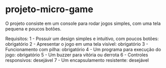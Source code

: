 # projeto-micro-game

O projeto consiste em um console para rodar jogos simples, com uma tela pequena e poucos botões.

Requisitos:
1 - Possuir um design simples e intuitivo, com poucos botões: obrigatório
2 - Apresentar o jogo em uma tela visível: obrigatório
3 - Funcionamento com pilha: obrigatório
4 - Um programa para execução do jogo: obrigatório
5 - Um buzzer para vitória ou derrota
6 - Controles responsivos: desejável
7 - Um encapsulamento resistente: desejável
